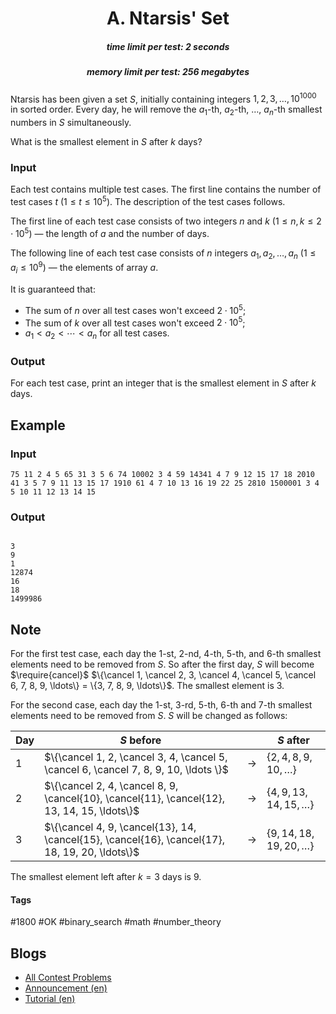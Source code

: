 <h1 style='text-align: center;'> A. Ntarsis' Set</h1>

<h5 style='text-align: center;'>time limit per test: 2 seconds</h5>
<h5 style='text-align: center;'>memory limit per test: 256 megabytes</h5>

Ntarsis has been given a set $S$, initially containing integers $1, 2, 3, \ldots, 10^{1000}$ in sorted order. Every day, he will remove the $a_1$-th, $a_2$-th, $\ldots$, $a_n$-th smallest numbers in $S$ simultaneously.

What is the smallest element in $S$ after $k$ days?

### Input

Each test contains multiple test cases. The first line contains the number of test cases $t$ ($1 \le t \le 10^5$). The description of the test cases follows.

The first line of each test case consists of two integers $n$ and $k$ ($1 \leq n,k \leq 2 \cdot 10^5$) — the length of $a$ and the number of days.

The following line of each test case consists of $n$ integers $a_1, a_2, \ldots, a_n$ ($1 \leq a_i \leq 10^9$) — the elements of array $a$.

It is guaranteed that: 

* The sum of $n$ over all test cases won't exceed $2 \cdot 10^5$;
* The sum of $k$ over all test cases won't exceed $2 \cdot 10^5$;
* $a_1 < a_2 < \cdots < a_n$ for all test cases.
### Output

For each test case, print an integer that is the smallest element in $S$ after $k$ days.

## Example

### Input


```text
75 11 2 4 5 65 31 3 5 6 74 10002 3 4 59 14341 4 7 9 12 15 17 18 2010 41 3 5 7 9 11 13 15 17 1910 61 4 7 10 13 16 19 22 25 2810 1500001 3 4 5 10 11 12 13 14 15
```
### Output

```text

3
9
1
12874
16
18
1499986

```
## Note

For the first test case, each day the $1$-st, $2$-nd, $4$-th, $5$-th, and $6$-th smallest elements need to be removed from $S$. So after the first day, $S$ will become $\require{cancel}$ $\{\cancel 1, \cancel 2, 3, \cancel 4, \cancel 5, \cancel 6, 7, 8, 9, \ldots\} = \{3, 7, 8, 9, \ldots\}$. The smallest element is $3$.

For the second case, each day the $1$-st, $3$-rd, $5$-th, $6$-th and $7$-th smallest elements need to be removed from $S$. $S$ will be changed as follows:

 

| Day | $S$ before |  | $S$ after |
| --- | --- | --- | --- |
| 1 | $\{\cancel 1, 2, \cancel 3, 4, \cancel 5, \cancel 6, \cancel 7, 8, 9, 10, \ldots \}$ | $\to$ | $\{2, 4, 8, 9, 10, \ldots\}$ |
| 2 | $\{\cancel 2, 4, \cancel 8, 9, \cancel{10}, \cancel{11}, \cancel{12}, 13, 14, 15, \ldots\}$ | $\to$ | $\{4, 9, 13, 14, 15, \ldots\}$ |
| 3 | $\{\cancel 4, 9, \cancel{13}, 14, \cancel{15}, \cancel{16}, \cancel{17}, 18, 19, 20, \ldots\}$ | $\to$ | $\{9, 14, 18, 19, 20, \ldots\}$ |

 The smallest element left after $k = 3$ days is $9$.



#### Tags 

#1800 #OK #binary_search #math #number_theory 

## Blogs
- [All Contest Problems](../Codeforces_Round_887_(Div._1).md)
- [Announcement (en)](../blogs/Announcement_(en).md)
- [Tutorial (en)](../blogs/Tutorial_(en).md)
